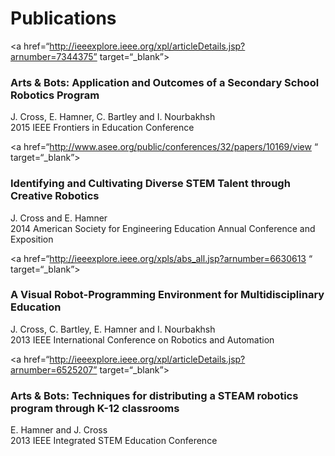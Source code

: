 # [](#header-1)Publications

<a href=“http://ieeexplore.ieee.org/xpl/articleDetails.jsp?arnumber=7344375” target=“_blank”><h3>Arts & Bots: Application and Outcomes of a Secondary School Robotics Program</h3></a>
<p>
J. Cross, E. Hamner, C. Bartley and I. Nourbakhsh<br>
2015 IEEE Frontiers in Education Conference<br>


<a href=“http://www.asee.org/public/conferences/32/papers/10169/view “ target=“_blank”><h3>Identifying and Cultivating Diverse STEM Talent through Creative Robotics</h3></a>
<p>
J. Cross and E. Hamner<br>
2014 American Society for Engineering Education Annual Conference and Exposition<br>

<a href=“http://ieeexplore.ieee.org/xpls/abs_all.jsp?arnumber=6630613 “ target=“_blank”><h3>A Visual Robot-Programming Environment for Multidisciplinary Education</h3></a>
<p>
J. Cross, C. Bartley, E. Hamner and I. Nourbakhsh<br>
2013 IEEE International Conference on Robotics and Automation<br>


<a href=“http://ieeexplore.ieee.org/xpl/articleDetails.jsp?arnumber=6525207” target=“_blank”><h3>Arts & Bots: Techniques for distributing a STEAM robotics program through K-12 classrooms</h3></a>
<p>
E. Hamner and J. Cross<br>
2013 IEEE Integrated STEM Education Conference<br>
